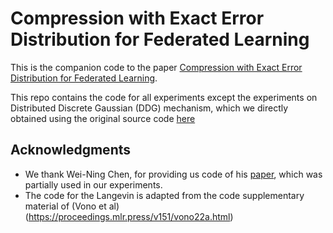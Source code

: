 # Compression with Exact Error Distribution for Federated Learning


This is the companion code to the paper   [Compression with Exact Error Distribution for Federated Learning](https://arxiv.org/abs/2310.20682).


This repo contains the code for all experiments except the experiments on Distributed Discrete Gaussian (DDG) mechanism, which we directly obtained using the original source code [here](https://github.com/google-research/federated/tree/master/distributed_dp) 

## Acknowledgments

*  We thank Wei-Ning Chen, for providing us code of his [paper](https://arxiv.org/abs/2304.01541), which was partially used in our experiments. 
*  The code for the Langevin is adapted from the code supplementary material of (Vono et al)(https://proceedings.mlr.press/v151/vono22a.html)